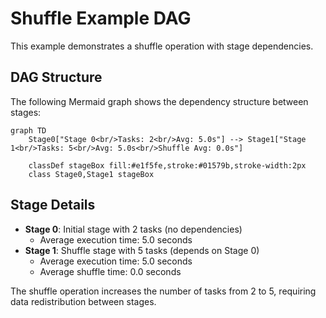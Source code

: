 # Shuffle Example DAG

This example demonstrates a shuffle operation with stage dependencies.

## DAG Structure

The following Mermaid graph shows the dependency structure between stages:

```mermaid
graph TD
    Stage0["Stage 0<br/>Tasks: 2<br/>Avg: 5.0s"] --> Stage1["Stage 1<br/>Tasks: 5<br/>Avg: 5.0s<br/>Shuffle Avg: 0.0s"]

    classDef stageBox fill:#e1f5fe,stroke:#01579b,stroke-width:2px
    class Stage0,Stage1 stageBox
```

## Stage Details

- **Stage 0**: Initial stage with 2 tasks (no dependencies)
  - Average execution time: 5.0 seconds
- **Stage 1**: Shuffle stage with 5 tasks (depends on Stage 0)
  - Average execution time: 5.0 seconds
  - Average shuffle time: 0.0 seconds

The shuffle operation increases the number of tasks from 2 to 5, requiring data redistribution between stages.

